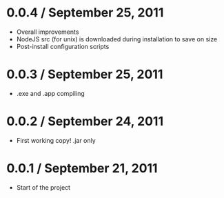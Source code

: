 0.0.4 / September 25, 2011
==================
  * Overall improvements
  * NodeJS src (for unix) is downloaded during installation to save on size
  * Post-install configuration scripts

0.0.3 / September 25, 2011
==================
  * .exe and .app compiling

0.0.2 / September 24, 2011
==================
  * First working copy! .jar only

0.0.1 / September 21, 2011
==================
  * Start of the project

